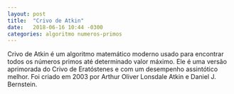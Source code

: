 ```yaml
---
layout: post
title:  "Crivo de Atkin"
date:   2018-06-16 10:44 -0300
categories: algoritmo numeros-primos
---
```

Crivo de Atkin é um algoritmo matemático moderno usado para encontrar todos os números primos até determinado valor máximo. Ele é uma versão aprimorada do Crivo de Eratóstenes e com um desempenho assintótico melhor. Foi criado em 2003 por Arthur Oliver Lonsdale Atkin e Daniel J. Bernstein.
